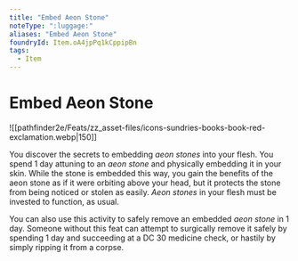 ```yaml
---
title: "Embed Aeon Stone"
noteType: ":luggage:"
aliases: "Embed Aeon Stone"
foundryId: Item.oA4jpPq1kCppipBn
tags:
  - Item
---
```


# Embed Aeon Stone
![[pathfinder2e/Feats/zz_asset-files/icons-sundries-books-book-red-exclamation.webp|150]]

You discover the secrets to embedding _aeon stones_ into your flesh. You spend 1 day attuning to an _aeon stone_ and physically embedding it in your skin. While the stone is embedded this way, you gain the benefits of the aeon stone as if it were orbiting above your head, but it protects the stone from being noticed or stolen as easily. _Aeon stones_ in your flesh must be invested to function, as usual.

You can also use this activity to safely remove an embedded _aeon stone_ in 1 day. Someone without this feat can attempt to surgically remove it safely by spending 1 day and succeeding at a DC 30 medicine check, or hastily by simply ripping it from a corpse.
